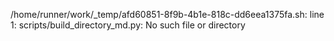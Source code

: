 
/home/runner/work/_temp/afd60851-8f9b-4b1e-818c-dd6eea1375fa.sh: line 1: scripts/build_directory_md.py: No such file or directory

